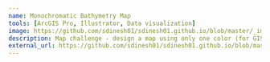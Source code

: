 ```yaml
---
name: Monochromatic Bathymetry Map
tools: [ArcGIS Pro, Illustrator, Data visualization]
image: https://github.com/sdinesh01/sdinesh01.github.io/blob/master/_images/Layout.jpg?raw=true
description: Map challenge - design a map using only one color (for GIS 405 Geoviz & Cartography)
external_url: https://github.com/sdinesh01/sdinesh01.github.io/blob/master/_images/Layout.jpg
---
```

